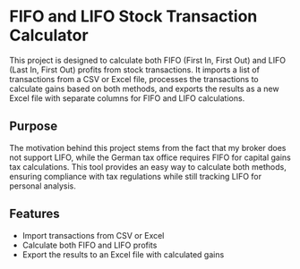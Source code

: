 # FIFO and LIFO Stock Transaction Calculator

This project is designed to calculate both FIFO (First In, First Out) and LIFO (Last In, First Out) profits from stock transactions. It imports a list of transactions from a CSV or Excel file, processes the transactions to calculate gains based on both methods, and exports the results as a new Excel file with separate columns for FIFO and LIFO calculations.

## Purpose

The motivation behind this project stems from the fact that my broker does not support LIFO, while the German tax office requires FIFO for capital gains tax calculations. This tool provides an easy way to calculate both methods, ensuring compliance with tax regulations while still tracking LIFO for personal analysis.

## Features

- Import transactions from CSV or Excel
- Calculate both FIFO and LIFO profits
- Export the results to an Excel file with calculated gains
